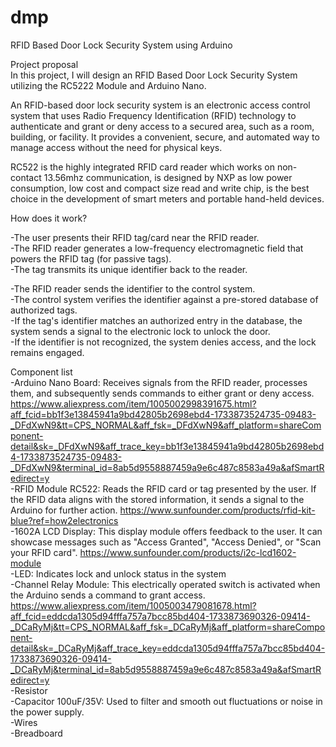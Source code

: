 # dmp
RFID Based Door Lock Security System using Arduino

Project proposal  
In this project, I will design an RFID Based Door Lock Security System utilizing the RC5222 Module and Arduino Nano.

An RFID-based door lock security system is an electronic access control system that uses Radio Frequency Identification (RFID) technology to authenticate and grant or
deny access to a secured area, such as a room, building, or facility. It provides a convenient, secure, and automated way to manage access without the need for 
physical keys.

RC522 is the highly integrated RFID card reader which works on non-contact 13.56mhz communication, is designed by NXP as low power consumption, low cost and compact 
size read and write chip, is the best choice in the development of smart meters and portable hand-held devices.

How does it work?

-The user presents their RFID tag/card near the RFID reader.  
-The RFID reader generates a low-frequency electromagnetic field that powers the RFID tag (for passive tags).  
-The tag transmits its unique identifier back to the reader.  

-The RFID reader sends the identifier to the control system.  
-The control system verifies the identifier against a pre-stored database of authorized tags.  
-If the tag's identifier matches an authorized entry in the database, the system sends a signal to the electronic lock to unlock the door.  
-If the identifier is not recognized, the system denies access, and the lock remains engaged.  

Component list  
-Arduino Nano Board: Receives signals from the RFID reader, processes them, and subsequently sends commands to either grant or deny access. https://www.aliexpress.com/item/1005002998391675.html?aff_fcid=bb1f3e13845941a9bd42805b2698ebd4-1733873524735-09483-_DFdXwN9&tt=CPS_NORMAL&aff_fsk=_DFdXwN9&aff_platform=shareComponent-detail&sk=_DFdXwN9&aff_trace_key=bb1f3e13845941a9bd42805b2698ebd4-1733873524735-09483-_DFdXwN9&terminal_id=8ab5d9558887459a9e6c487c8583a49a&afSmartRedirect=y  
-RFID Module RC522: Reads the RFID card or tag presented by the user. If the RFID data aligns with the stored information, it sends a signal to the Arduino for 
further action. https://www.sunfounder.com/products/rfid-kit-blue?ref=how2electronics  
-1602A LCD Display: This display module offers feedback to the user. It can showcase messages such as "Access Granted", "Access Denied", or "Scan your RFID card". https://www.sunfounder.com/products/i2c-lcd1602-module  
-LED: Indicates lock and unlock status in the system  
-Channel Relay Module: This electrically operated switch is activated when the Arduino sends a command to grant access. https://www.aliexpress.com/item/1005003479081678.html?aff_fcid=eddcda1305d94fffa757a7bcc85bd404-1733873690326-09414-_DCaRyMj&tt=CPS_NORMAL&aff_fsk=_DCaRyMj&aff_platform=shareComponent-detail&sk=_DCaRyMj&aff_trace_key=eddcda1305d94fffa757a7bcc85bd404-1733873690326-09414-_DCaRyMj&terminal_id=8ab5d9558887459a9e6c487c8583a49a&afSmartRedirect=y  
-Resistor  
-Capacitor 100uF/35V: Used to filter and smooth out fluctuations or noise in the power supply.  
-Wires  
-Breadboard  
